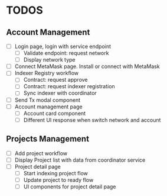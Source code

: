 # TODOS

## Account Management

- [ ] Login page, login with service endpoint
  - [ ] Validate endpoint: request network
  - [ ] Display network type
- [ ] Connect MetaMask page. Install or connect with MetaMask
- [ ] Indexer Registry workflow
  - [ ] Contract: request approve
  - [ ] Contract: request indexer registration
  - [ ] Sync indexer with coordinator
- [ ] Send Tx modal component
- [ ] Account management page
  - [ ] Account card component
  - [ ] Different UI response when switch network and account

## Projects Management

- [ ] Add project workflow
- [ ] Display Project list with data from coordinator service
- [ ] Project detail page
  - [ ] Start indexing project flow
  - [ ] Update project to ready flow
  - [ ] UI components for project detail page